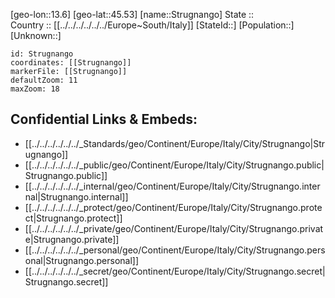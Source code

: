 ﻿---
location: [45.53,13.6] 
mapzoom: [7,12] 
mapmarker: city 
type: City
tags:
- geo/City


SpocWebEntityId: 34626
isDeleted: false
confidential: public

---
[geo-lon::13.6] 
[geo-lat::45.53] 
[name::Strugnango] 
State ::  
Country :: [[../../../../../../Europe~South/Italy]] 
[StateId::] 
[Population::] 
[Unknown::] 


```leaflet
id: Strugnango
coordinates: [[Strugnango]] 
markerFile: [[Strugnango]] 
defaultZoom: 11 
maxZoom: 18
```


## Confidential Links & Embeds: 
- [[../../../../../../_Standards/geo/Continent/Europe/Italy/City/Strugnango|Strugnango]] 
- [[../../../../../../_public/geo/Continent/Europe/Italy/City/Strugnango.public|Strugnango.public]] 
- [[../../../../../../_internal/geo/Continent/Europe/Italy/City/Strugnango.internal|Strugnango.internal]] 
- [[../../../../../../_protect/geo/Continent/Europe/Italy/City/Strugnango.protect|Strugnango.protect]] 
- [[../../../../../../_private/geo/Continent/Europe/Italy/City/Strugnango.private|Strugnango.private]] 
- [[../../../../../../_personal/geo/Continent/Europe/Italy/City/Strugnango.personal|Strugnango.personal]] 
- [[../../../../../../_secret/geo/Continent/Europe/Italy/City/Strugnango.secret|Strugnango.secret]] 
